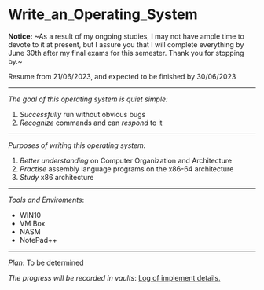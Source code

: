 # Write_an_Operating_System

**Notice:** ~As a result of my ongoing studies, I may not have ample time to devote to it at present, but I assure you that I will complete everything by June 30th after my final exams for this semester. Thank you for stopping by.~

Resume from 21/06/2023, and expected to be finished by 30/06/2023

---


*The goal of this operating system is quiet simple:*

1. *Successfully* run without obvious bugs
2. *Recognize* commands and can *respond* to it 

----


*Purposes of writing this operating system:*
1. *Better understanding* on Computer Organization and Architecture 
2. *Practise* assembly language programs on the x86-64 architecture
3. *Study* x86 architecture

----


*Tools and Enviroments*:
- WIN10 
- VM Box 
- NASM 
- NotePad++ 

----


*Plan*: To be determined 

*The progress will be recorded in vaults*: 
<a href="https://github.com/JasperZhang121/Vaults/tree/main/Computer%20Operating%20System/Write%20an%20OS">
Log of implement details. </a>


